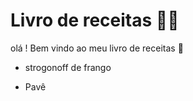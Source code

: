 # Livro de receitas :man_cook:

olá ! Bem vindo ao meu livro de receitas :wave:

- strogonoff de frango

- Pavê